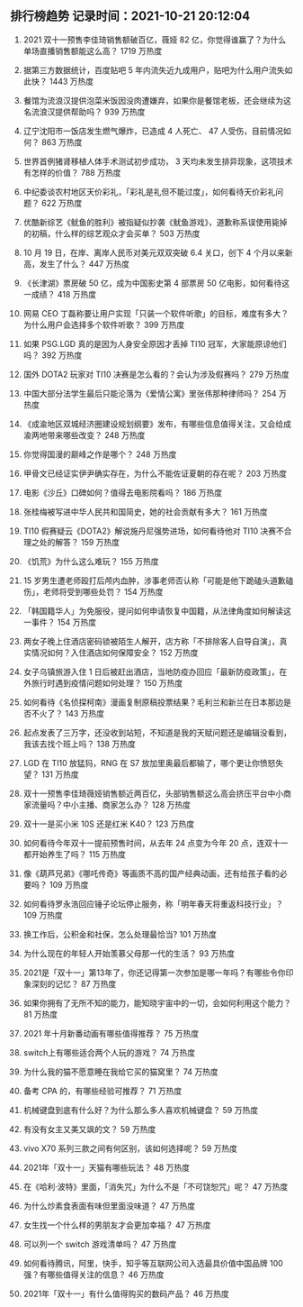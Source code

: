 
## 排行榜趋势 记录时间：2021-10-21 20:12:04
  
  1. 2021 双十一预售李佳琦销售额破百亿，薇娅 82 亿，你觉得谁赢了？为什么单场直播销售额能这么高？ 1719 万热度
    
  2. 据第三方数据统计，百度贴吧 5 年内流失近九成用户，贴吧为什么用户流失如此快？ 1443 万热度
    
  3. 餐馆为流浪汉提供泡菜米饭因没肉遭嫌弃，如果你是餐馆老板，还会继续为这名流浪汉提供帮助吗？ 939 万热度
    
  4. 辽宁沈阳市一饭店发生燃气爆炸，已造成 4 人死亡、 47 人受伤，目前情况如何？ 863 万热度
    
  5. 世界首例猪肾移植人体手术测试初步成功， 3 天均未发生排异现象，这项技术有怎样的价值？ 788 万热度
    
  6. 中纪委谈农村地区天价彩礼，「彩礼是礼但不能过度」，如何看待天价彩礼问题？ 622 万热度
    
  7. 优酷新综艺《鱿鱼的胜利》被指疑似抄袭《鱿鱼游戏》，道歉称系误使用毙掉的初稿，什么样的综艺观众才会买单？ 503 万热度
    
  8. 10 月 19 日，在岸、离岸人民币对美元双双突破 6.4 关口，创下 4 个月以来新高，发生了什么？ 447 万热度
    
  9. 《长津湖》票房破 50 亿，成为中国影史第 4 部票房 50 亿电影，如何看待这一成绩？ 418 万热度
    
  10. 网易 CEO 丁磊称要让用户实现「只装一个软件听歌」的目标，难度有多大？为什么用户会选择多个软件听歌？ 399 万热度
    
  11. 如果 PSG.LGD 真的是因为人身安全原因才丢掉 TI10 冠军，大家能原谅他们吗？ 392 万热度
    
  12. 国外 DOTA2 玩家对 TI10 决赛是怎么看的？会认为涉及假赛吗？ 279 万热度
    
  13. 中国大部分法学生最后只能沦落为《爱情公寓》里张伟那种律师吗？ 254 万热度
    
  14. 《成渝地区双城经济圈建设规划纲要》发布，有哪些信息值得关注，又会给成渝两地带来哪些改变？ 248 万热度
    
  15. 你觉得国漫的巅峰之作是哪个？ 248 万热度
    
  16. 甲骨文已经证实伊尹确实存在，为什么不能佐证夏朝的存在呢？ 203 万热度
    
  17. 电影《沙丘》口碑如何？值得去电影院看吗？ 186 万热度
    
  18. 张桂梅被写进中华人民共和国简史，她的社会贡献有多大？ 161 万热度
    
  19. TI10 假赛疑云《DOTA2》解说施丹尼强势进场，如何看待他对 TI10 决赛不合理之处的解答？ 159 万热度
    
  20. 《饥荒》为什么这么难玩？ 155 万热度
    
  21. 15 岁男生遭老师殴打后颅内血肿，涉事老师否认称「可能是他下跪磕头道歉磕伤」，老师将受到哪些处罚？ 154 万热度
    
  22. 「韩国籍华人」为免服役，提问如何申请恢复中国籍，从法律角度如何解读这一事件？ 154 万热度
    
  23. 两女子晚上住酒店密码锁被陌生人解开，店方称「不排除客人自导自演」，真实情况如何？入住酒店如何保障安全？ 152 万热度
    
  24. 女子乌镇旅游入住 1 日后被赶出酒店，当地防疫办回应「最新防疫政策」，在外旅行时遇到疫情问题如何处理？ 150 万热度
    
  25. 如何看待《名侦探柯南》漫画复制原稿投票结果？毛利兰和新兰在日本那边是否不火了？ 143 万热度
    
  26. 起点发表了三万字，还没收到站短，不知道是我的天赋问题还是编辑没看到，我该去找个班上吗？ 138 万热度
    
  27. LGD 在 TI10 放猛犸，RNG 在 S7 放加里奥最后都输了，哪个更让你愤怒失望？ 131 万热度
    
  28. 双十一预售李佳琦薇娅销售额近两百亿，头部销售额这么高会挤压平台中小商家流量吗？中小主播、商家怎么办？ 128 万热度
    
  29. 双十一是买小米 10S 还是红米 K40？ 123 万热度
    
  30. 如何看待今年双十一提前预售时间，从去年 24 点变为今年 20 点，连双十一都开始养生了吗？ 115 万热度
    
  31. 像《葫芦兄弟》《哪吒传奇》等画质不高的国产经典动画，还有给孩子看的必要吗？ 109 万热度
    
  32. 如何看待罗永浩回应锤子论坛停止服务，称「明年春天将重返科技行业」？ 109 万热度
    
  33. 换工作后，公积金和社保，怎么处理最恰当? 101 万热度
    
  34. 为什么现在的年轻人开始羡慕父母那一代的生活？ 93 万热度
    
  35. 2021是「双十一」第13年了，你还记得第一次参加是哪一年吗？有哪些令你印象深刻的记忆？ 87 万热度
    
  36. 如果你拥有了无所不知的能力，能知晓宇宙中的一切，会如何利用这个能力？ 81 万热度
    
  37. 2021 年十月新番动画有哪些值得推荐？ 75 万热度
    
  38. switch上有哪些适合两个人玩的游戏？ 74 万热度
    
  39. 为什么我的猫不愿意睡在我给它买的猫窝里？ 74 万热度
    
  40. 备考 CPA 的，有哪些经验可推荐？ 71 万热度
    
  41. 机械键盘到底有什么好？为什么那么多人喜欢机械键盘？ 59 万热度
    
  42. 有没有女主又美又飒的文？ 59 万热度
    
  43. vivo X70 系列三款之间有何区别，该如何选择呢？ 59 万热度
    
  44. 2021年「双十一」天猫有哪些玩法？ 48 万热度
    
  45. 在《哈利·波特》里面，「消失咒」为什么不是「不可饶恕咒」呢？ 47 万热度
    
  46. 为什么炒素食表面有味但里面没味道？ 47 万热度
    
  47. 女生找一个什么样的男朋友才会更加幸福？ 47 万热度
    
  48. 可以列一个 switch 游戏清单吗？ 47 万热度
    
  49. 如何看待腾讯，阿里，快手，知乎等互联网公司入选最具价值中国品牌 100 强？有哪些值得关注的信息？ 46 万热度
    
  50. 2021年「双十一」有什么值得购买的数码产品？ 46 万热度
    